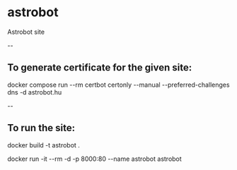 # astrobot
Astrobot site

--
## To generate certificate for the given site:

docker compose run --rm  certbot certonly --manual --preferred-challenges dns -d astrobot.hu

--
## To run the site:

docker build -t astrobot .

docker run -it --rm -d -p 8000:80 --name astrobot astrobot

